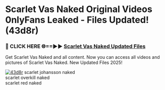 # Scarlet Vas Naked Original Videos 0nlyFans Leaked - Files Updated! (43d8r)

<h3>🔴 CLICK HERE 🌐==►► <a href="https://tinyurl.com/up5wt9bj" rel="nofollow">Scarlet Vas Naked Updated Files</a></h3>

Get Scarlet Vas Naked and all content. Now you can access all videos and pictures of Scarlet Vas Naked. New Updated Files 2025!

[![43d8r](https://i.imgur.com/ABiUzMV.gif)](https://tinyurl.com/up5wt9bj)
scarlet johansson naked<br>
scarlet overkill naked<br>
scarlet red naked